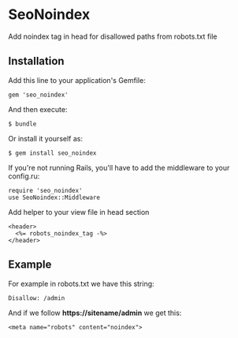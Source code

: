# SeoNoindex

Add noindex tag in head for disallowed paths from robots.txt file

## Installation

Add this line to your application's Gemfile:

    gem 'seo_noindex'

And then execute:

    $ bundle

Or install it yourself as:

    $ gem install seo_noindex

If you're not running Rails, you'll have to add the middleware to your config.ru:

    require 'seo_noindex'
    use SeoNoindex::Middleware

Add helper to your view file in head section

    <header>
      <%= robots_noindex_tag -%>
    </header>

## Example

For example in robots.txt we have this string:

    Disallow: /admin

And if we follow **https://sitename/admin** we get this:

    <meta name="robots" content="noindex">
